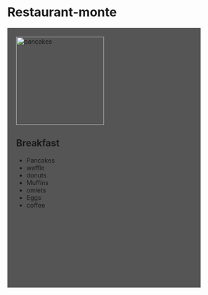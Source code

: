 # Restaurant-monte
<!DOCTYPE html>
<html lang="en-US">
<div style="width:400px; height:550px; padding:20px; background-color:#555555; margin-bottom:20px;">
   <img src="https://cdn12.picryl.com/photo/2016/12/31/pancake-food-cooked-food-drink-24c458-1024.jpg" 
      alt="pancakes"
      Width="200px" Height="200px"/>
   <h2>Breakfast</h2>
   <ul style="property: value;">
    <li>Pancakes</li>
    <li>waffle</li>
    <li>donuts</li>
    <li>Muffins</li>
    <li>omlets</li>
    <li>Eggs</li>
    <li>coffee</li>
   </ul>
</div>
</html>
